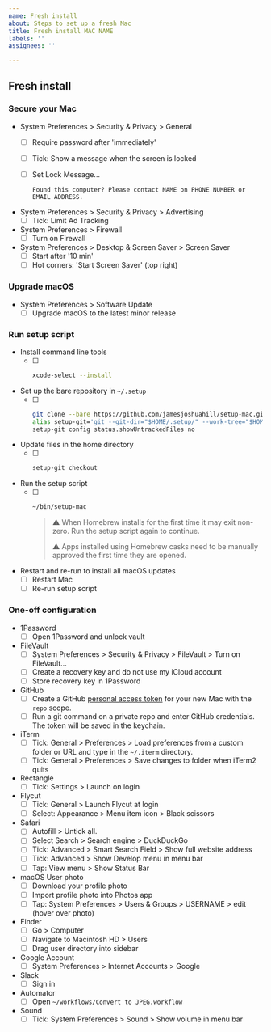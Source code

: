 ```yaml
---
name: Fresh install
about: Steps to set up a fresh Mac
title: Fresh install MAC NAME
labels: ''
assignees: ''

---
```


## Fresh install

### Secure your Mac

- System Preferences > Security & Privacy > General
  - [ ] Require password after 'immediately'
  - [ ] Tick: Show a message when the screen is locked
  - [ ] Set Lock Message...

    `Found this computer? Please contact NAME on PHONE NUMBER or EMAIL ADDRESS.`

- System Preferences > Security & Privacy > Advertising
  - [ ] Tick: Limit Ad Tracking

- System Preferences > Firewall
  - [ ] Turn on Firewall

- System Preferences > Desktop & Screen Saver > Screen Saver
  - [ ] Start after '10 min'
  - [ ] Hot corners: 'Start Screen Saver' (top right)

### Upgrade macOS

- System Preferences > Software Update
  - [ ] Upgrade macOS to the latest minor release

### Run setup script

- Install command line tools
    - [ ] ```bash
      xcode-select --install
      ```

- Set up the bare repository in `~/.setup`
    - [ ] ```bash
      git clone --bare https://github.com/jamesjoshuahill/setup-mac.git "$HOME/.setup/"
      alias setup-git='git --git-dir="$HOME/.setup/" --work-tree="$HOME"'
      setup-git config status.showUntrackedFiles no
      ```

- Update files in the home directory
    - [ ] ```bash
      setup-git checkout
      ```

- Run the setup script
    - [ ] ```bash
      ~/bin/setup-mac
      ```
      > ⚠️ When Homebrew installs for the first time it may exit non-zero. Run
      > the setup script again to continue.
      >
      > ⚠️ Apps installed using Homebrew casks need to be manually approved the
      > first time they are opened.

- Restart and re-run to install all macOS updates
    - [ ] Restart Mac
    - [ ] Re-run setup script

### One-off configuration

- 1Password
    - [ ] Open 1Password and unlock vault
- FileVault
    - [ ] System Preferences > Security & Privacy > FileVault > Turn on FileVault...
    - [ ] Create a recovery key and do not use my iCloud account
    - [ ] Store recovery key in 1Password
- GitHub
    - [ ] Create a GitHub [personal access token](https://help.github.com/en/articles/creating-a-personal-access-token-for-the-command-line) for your new Mac with the `repo` scope.
    - [ ] Run a git command on a private repo and enter GitHub credentials. The token will be saved in the keychain.
- iTerm
    - [ ] Tick: General > Preferences > Load preferences from a custom folder or URL and type in the `~/.iterm` directory.
    - [ ] Tick: General > Preferences > Save changes to folder when iTerm2 quits
- Rectangle
    - [ ] Tick: Settings > Launch on login
- Flycut
    - [ ] Tick: General > Launch Flycut at login
    - [ ] Select: Appearance > Menu item icon > Black scissors
- Safari
    - [ ] Autofill > Untick all.
    - [ ] Select Search > Search engine > DuckDuckGo
    - [ ] Tick: Advanced > Smart Search Field > Show full website address
    - [ ] Tick: Advanced > Show Develop menu in menu bar
    - [ ] Tap: View menu > Show Status Bar
- macOS User photo
    - [ ] Download your profile photo
    - [ ] Import profile photo into Photos app
    - [ ] Tap: System Preferences > Users & Groups > USERNAME > edit (hover over photo)
- Finder
    - [ ] Go > Computer
    - [ ] Navigate to Macintosh HD > Users
    - [ ] Drag user directory into sidebar
- Google Account
    - [ ] System Preferences > Internet Accounts > Google
- Slack
    - [ ] Sign in
- Automator
    - [ ] Open `~/workflows/Convert to JPEG.workflow`
- Sound
    - [ ] Tick: System Preferences > Sound > Show volume in menu bar
